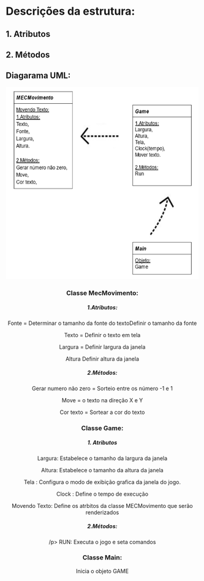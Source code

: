 <h1>Descrições da estrutura: </h1>
<h2>
1. Atributos </h2>
<h2>
2. Métodos 
</h2>

<h2>Diagarama UML: </h2>
<div align=center>

<img height="500em" src="./Imagens/Diagrama.PNG">

<h3>Classe MecMovimento:</h3>

<h5>1.Atributos: </h5>
<p>
Fonte = Determinar o tamanho da fonte do textoDefinir o tamanho da fonte

Texto = Definir o texto em tela

Largura = Definir largura da janela

Altura Definir altura da janela       
</p>
<h5>2.Métodos: </h5>
<p>
Gerar numero não zero = Sorteio entre os número -1 e 1

Move =  o texto na direção X e Y

Cor texto = Sortear a cor do texto
</p>

<h3>Classe Game: </h3>
<h5>1. Atributos</h5>
<p>
Largura: Estabelece o tamanho da largura da janela

Altura: Estabelece o tamanho da altura da janela

Tela : Configura o modo de exibição grafica da janela do jogo.

Clock : Define o tempo de execução

Movendo Texto: Define os atrbitos da classe MECMovimento que serão renderizados

</p>
<h5>2.Métodos:</h5>
/p>
RUN: Executa o jogo e seta comandos

</p>
<h3>Classe Main: </h3>
<p>
Inicia o objeto GAME
</p>
